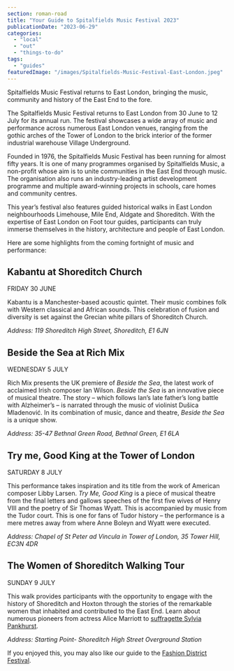 ```yaml
---
section: roman-road
title: "Your Guide to Spitalfields Music Festival 2023"
publicationDate: "2023-06-29"
categories: 
  - "local"
  - "out"
  - "things-to-do"
tags: 
  - "guides"
featuredImage: "/images/Spitalfields-Music-Festival-East-London.jpeg"
---
```


Spitalfields Music Festival returns to East London, bringing the music, community and history of the East End to the fore.

The Spitalfields Music Festival returns to East London from 30 June to 12 July for its annual run. The festival showcases a wide array of music and performance across numerous East London venues, ranging from the gothic arches of the Tower of London to the brick interior of the former industrial warehouse Village Underground.  

Founded in 1976, the Spitalfields Music Festival has been running for almost fifty years. It is one of many programmes organised by Spitalfields Music, a non-profit whose aim is to unite communities in the East End through music. The organisation also runs an industry-leading artist development programme and multiple award-winning projects in schools, care homes and community centres. 

This year’s festival also features guided historical walks in East London neighbourhoods Limehouse, Mile End, Aldgate and Shoreditch. With the expertise of East London on Foot tour guides, participants can truly immerse themselves in the history, architecture and people of East London. 

Here are some highlights from the coming fortnight of music and performance:

## Kabantu at Shoreditch Church

FRIDAY 30 JUNE

Kabantu is a Manchester-based acoustic quintet. Their music combines folk with Western classical and African sounds. This celebration of fusion and diversity is set against the Grecian white pillars of Shoreditch Church.

_Address:_ _119 Shoreditch High Street, Shoreditch, E1 6JN_

## Beside the Sea at Rich Mix

WEDNESDAY 5 JULY

Rich Mix presents the UK premiere of _Beside the Sea_, the latest work of acclaimed Irish composer Ian Wilson. _Beside the Sea_ is an innovative piece of musical theatre. The story – which follows Ian’s late father’s long battle with Alzheimer’s – is narrated through the music of violinist Dušica Mladenović. In its combination of music, dance and theatre, _Beside the Sea_ is a unique show.

_Address: 35-47 Bethnal Green Road, Bethnal Green, E1 6LA_

## Try me, Good King at the Tower of London

SATURDAY 8 JULY

This performance takes inspiration and its title from the work of American composer Libby Larsen. _Try Me, Good King_ is a piece of musical theatre from the final letters and gallows speeches of the first five wives of Henry VIII and the poetry of Sir Thomas Wyatt. This is accompanied by music from the Tudor court. This is one for fans of Tudor history – the performance is a mere metres away from where Anne Boleyn and Wyatt were executed.

_Address: Chapel of St Peter ad Vincula in Tower of London, 35 Tower Hill,_ _EC3N 4DR_

## The Women of Shoreditch Walking Tour

SUNDAY 9 JULY

This walk provides participants with the opportunity to engage with the history of Shoreditch and Hoxton through the stories of the remarkable women that inhabited and contributed to the East End. Learn about numerous pioneers from actress Alice Marriott to [suffragette Sylvia Pankhurst](https://romanroadlondon.com/bows-suffragette-secrets-sylvia-pankhurst-east-end-suffrage/).

_Address: Starting Point- Shoreditch High Street Overground Station_

If you enjoyed this, you may also like our guide to the [Fashion District Festival](https://romanroadlondon.com/fashion-district-festival-east-london/).

